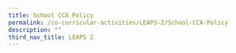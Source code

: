 ```yaml
---
title: School CCA Policy
permalink: /co-curricular-activities/LEAPS-2/School-CCA-Policy
description: ""
third_nav_title: LEAPS 2
---
```


